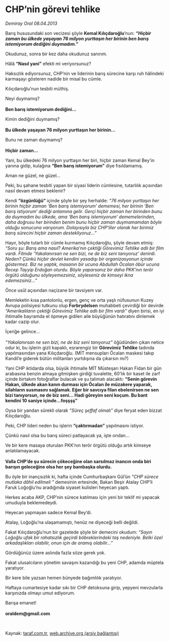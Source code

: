 # CHP’nin görevi tehlike

*Demiray Oral 08.04.2013*

<div class="yazi"><p>Barış hususundaki son vecizesi şöyle <b>Kemal Kılıçdaroğlu</b>’nun: <b><i>“Hiçbir zaman bu ülkede yaşayan 76 milyon yurttaşın her birinin ben barış istemiyorum dediğini duymadım.” </i></b></p>
<p>Okudunuz, sonra bir kez daha okudunuz sanırım.</p>
<p>Hâlâ <b>“Nasıl yani”</b> efekti mi veriyorsunuz?</p>
<p>Haksızlık ediyorsunuz, CHP’nin ve liderinin barış sürecine karşı ruh hâlindeki karmaşayı gösteren nadide bir misal bu cümle.</p>
<p>Kılıçdaroğlu’nun tesbiti müthiş.</p>
<p>Neyi duymamış?<br/><br/><b>Ben barış istemiyorum dediğini...</b></p>
<p>Kimin dediğini duymamış?<br/><br/><b>Bu ülkede yaşayan 76 milyon yurttaşın her birinin...</b></p>
<p>Bunu ne zaman duymamış?<br/><br/><b>Hiçbir zaman...</b></p>
<p>Yani, bu ülkedeki 76 milyon yurttaşın her biri, hiçbir zaman Kemal Bey’in yanına gidip, kulağına <b>“Ben barış istemiyorum”</b> diye fısıldamamış.</p>
<p>Aman ne güzel, ne güzel...</p>
<p>Peki, bu şahane tesbiti yapan bir siyasi liderin cümlesine, tutarlılık açısından nasıl devam etmesi beklenir?</p>
<p>Kendi <b>“özgünlüğü”</b> içinde şöyle bir şey herhalde: <i>“76 milyon yurttaşın her birinin hiçbir zaman ‘Ben barış istemiyorum’ dememesi, her birinin ‘Ben barış istiyorum’ dediği anlamına gelir. Gerçi hiçbir zaman her birinden bunu da duymadım bu ülkede, ama ‘Ben barış istemiyorum’ dememelerinden, daha doğrusu her birinden benim bunu hiçbir zaman duymamamdan böyle olduğu sonucuna varıyorum. Dolayısıyla biz CHP’liler olarak her birimiz barış sürecini hiçbir zaman destekliyoruz...”</i></p>
<p>Hayır, böyle tutarlı bir cümle kurmamış Kılıçdaroğlu, şöyle devam etmiş: <i>“Soru şu: Barış ama nasıl? Amerika’nın çektiği Görevimiz Tehlike adlı bir film vardı. Filmde ‘Yakalanırsan ne sen bizi, ne de biz seni tanıyoruz’ denirdi. Neden? Çünkü hiçbir devlet kendini yasadışı bir organizasyonun içinde göstermez. Biz ne yaptık, masanın bir ucuna Abdullah Öcalan öbür ucuna Recep Tayyip Erdoğan oturdu. Böyle yaparsanız bir daha PKK’nın terör örgütü olduğunu söyleyemezsiniz, söyleseniz de kimseyi ikna edemezsiniz...”</i></p>
<p>Önce usûl açısından naçizane bir tavsiyem var.</p>
<p>Memleketin kısa pantolonlu, ergen, genç ve orta yaşlı nüfusunun Kuzey Avrupa polisiyesi tutkunu olup <b>Forbrydelsen</b> muhabbeti çevirdiği bir devirde <i>“Amerikalıların çektiği Görevimiz Tehlike adlı bir film vardı”</i> diyen birisi, en iyi ihtimalle bayramda el öpmeye gidilen aile büyüğünün hatıratını dinlemek kadar cazip olur.</p>
<p>İçeriğe gelince...<br/><br/><i>“Yakalanırsan ne sen bizi, ne de biz seni tanıyoruz”</i> öğüdünden çıkan netice odur ki, bu işlerin gizli kapaklı, esrarengiz bir <b>Görevimiz Tehlike</b> tadında yapılmasından yana Kılıçdaroğlu. (MİT mensupları Öcalan maskesi takıp Kandil’e giderek bütün militanları yurtdışına da çıkarsın mı?)</p>
<p>Yani CHP iktidarda olsa, büyük ihtimalle MİT Müsteşarı Hakan Fidan bir gün arabasına benzin almaya gitmişken girdiği tuvalette, 60’lık bir kaset ile zarf içinde birtakım fotoğraflar bulacak ve şu talimatı alacaktı: <b>“Senin görevin Hakan, ülkede akan kanın durması için Öcalan ile müzakere yaparak, silahların susmasını sağlamak. Eğer bir savcıya filan ebelenirsen ne sen bizi tanıyorsun, ne de biz seni... Hadi göreyim seni koçum. Bu bant kendini 10 saniye içinde...foşşşş”</b></p>
<p>Oysa bir yandan sürekli olarak <i>“Süreç şeffaf olmalı”</i> diye feryat eden bizzat Kılıçdaroğlu.</p>
<p>Peki, CHP lideri neden bu işlerin <b>“çaktırmadan”</b> yapılmasını istiyor.</p>
<p>Çünkü nasıl olsa bu barış süreci patlayacak ya, işte ondan...</p>
<p>Ve bir kere masaya oturulan PKK’nın terör örgütü olduğu artık kimseye anlatılamayacak.<br/><br/><b>Valla CHP’de şu sürecin çökeceğine olan sarsılmaz inancın onda biri barışın geleceğine olsa her şey bambaşka olurdu.</b></p>
<p>Bu öyle bir inançsızlık ki, hafta içinde Cumhurbaşkanı Gül’ün <i>“CHP sürece mutlaka dâhil edilmeli ”</i> demesinin ertesinde, Bakan Beşir Atalay CHP’li Faruk Loğoğlu’nu aradığında siyaset kulisleri heyecan yaptı.</p>
<p>Herkes acaba AKP, CHP’nin sürece katılması için yeni bir teklif mi yapacak umuduyla beklemedeydi.</p>
<p>Heyecan yapmayan sadece Kemal Bey’di.</p>
<p>Atalay, Loğoğlu’na ulaşamamıştı, henüz ne diyeceği belli değildi.</p>
<p>Fakat Kılıçdaroğlu’nun bir gazetede şöyle bir demecini okudum: <i>“Sayın Loğoğlu ufak bir rahatsızlık geçirdi böbreklerindeki taş nedeniyle. Belki özel arkadaşlıkları olabilir, onun için de aramış olabilir...”</i></p>
<p>Gördüğünüz üzere aslında fazla söze gerek yok.</p>
<p>Fakat ulusalcıların yönetim savaşını kazandığı bu yeni CHP, adamda müptela yaratıyor.</p>
<p>Bir kere bile yazsan hemen bünyede bağımlılık yaratıyor.</p>
<p>Haftaya cumartesiye kadar sıkı bir CHP detoksuna girip, yepyeni mevzularla karşınızda olmayı umut ediyorum.</p>
<p>Barışa emanet!<br/><br/><strong>oraldem@gmail.com</strong></p>
<p> </p>
</div>

Kaynak: [taraf.com.tr](http://www.taraf.com.tr/demiray-oral/makale-chp-nin-gorevi-tehlike.htm), [web.archive.org (arşiv bağlantısı)](http://web.archive.org/web/20131102143131/http://www.taraf.com.tr/demiray-oral/makale-chp-nin-gorevi-tehlike.htm)
